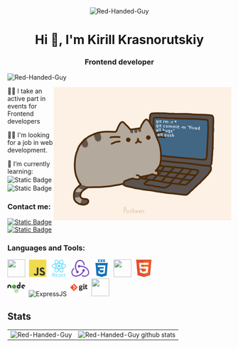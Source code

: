 <div align="center"> <img src="https://www.horizont.com.hr/posao/frontend-developer.gif" alt="Red-Handed-Guy" width="600" height="300" /> </div>
<h1 align="center">Hi 👋, I'm Kirill Krasnorutskiy</h1>
<h3 align="center">Frontend developer</h3>
<p align="left"> <img src="https://komarev.com/ghpvc/?username=Red-Handed-Guy&label=Profile%20views&color=0e75b6&style=flat" alt="Red-Handed-Guy" /> </p>
<img align="right" alt="Coding" width="400" src="https://raw.githubusercontent.com/fate0/fate0/master/artwork/pusheencode.gif">
<div align="center"> 
  <p align="left">👨‍💻 I take an active part in events for Frontend developers</p>
  <p align="left">🕵️‍♂️ I'm looking for a job in web development.</p>
  <p align="left">🌱 I’m currently learning: <img alt="Static Badge" align="center" src="https://img.shields.io/badge/TypeScript-%232F74C0?style=flat-square&logo=TypeScript&logoColor=%23fff"><img align="center" alt="Static Badge" src="https://img.shields.io/badge/Webpack-%238ACFF3?style=flat-square&logo=Webpack&logoColor=%23fff">
</p>
  <h3 align="left">Contact me:</h3>
  <p align="left">
     <a href="mailto:KrasnorutskiyKirill@yandex.ru"><img alt="Static Badge" src="https://img.shields.io/badge/KrasnorutskiyKirill%40yandex.ru-%23F7C602?style=flat-square&logo=mail.ru&logoColor=%23E70000"></a> 
    <a href="https://t.me/Red_Handed_Guy" target="_blank" rel="noreferrer">
      <img alt="Static Badge" src="https://img.shields.io/badge/Telegram-%2327A3E3?style=flat-square&logo=telegram&logoColor=%23fff&link=https%3A%2F%2Ft.me%2FRed_Handed_Guy">
    </a>
   </p>
  <h3 align="left">Languages and Tools:</h3>
</div>
<div  align="left">
  <img src="https://cdn.jsdelivr.net/gh/devicons/devicon@latest/icons/typescript/typescript-original.svg" width="40" height="40"/>&nbsp;
  <img src="https://github.com/devicons/devicon/blob/master/icons/javascript/javascript-original.svg" title="JavaScript" alt="JavaScript" width="40" height="40"/>&nbsp;
  <img src="https://github.com/devicons/devicon/blob/master/icons/react/react-original-wordmark.svg" title="React" alt="React" width="40" height="40"/>&nbsp;
  <img src="https://github.com/devicons/devicon/blob/master/icons/redux/redux-original.svg" title="Redux" alt="Redux " width="40" height="40"/>&nbsp;
  <img src="https://github.com/devicons/devicon/blob/master/icons/css3/css3-plain-wordmark.svg"  title="CSS3" alt="CSS" width="40" height="40"/>&nbsp;
  <img src="https://cdn.jsdelivr.net/gh/devicons/devicon@latest/icons/sass/sass-original.svg" width="40" height="40"/>&nbsp;
  <img src="https://github.com/devicons/devicon/blob/master/icons/html5/html5-original.svg" title="HTML5" alt="HTML" width="40" height="40"/> 
</div>
<div align="left">
  <img src="https://github.com/devicons/devicon/blob/master/icons/nodejs/nodejs-original-wordmark.svg" title="NodeJS" alt="NodeJS" width="40" height="40"/>&nbsp;
  <img src="https://cdn.jsdelivr.net/gh/devicons/devicon/icons/express/express-original.svg" title="ExpressJS" alt="ExpressJS" width="40" height="40" />&nbsp;         
  <img src="https://github.com/devicons/devicon/blob/master/icons/git/git-original-wordmark.svg" title="Git" **alt="Git" width="40" height="40"/>&nbsp;
  <img src="https://cdn.jsdelivr.net/gh/devicons/devicon@latest/icons/webpack/webpack-original.svg" width="40" height="40"/>    
</div>

## Stats
<table align="center">
  <tr>
    <td>
      <img align="left" src="https://github-readme-stats.vercel.app/api/top-langs?username=Red-Handed-Guy&show_icons=true&locale=en&layout=compact" alt="Red-Handed-Guy" />
    </td>
    <td>
      <img align="right" src="https://github-readme-stats.vercel.app/api?username=Red-Handed-Guy&show_icons=true&include_all_commits=true&theme=buefy&hide_border=true" alt="Red-Handed-Guy github stats" />
    </td>
  </tr>
</table>
